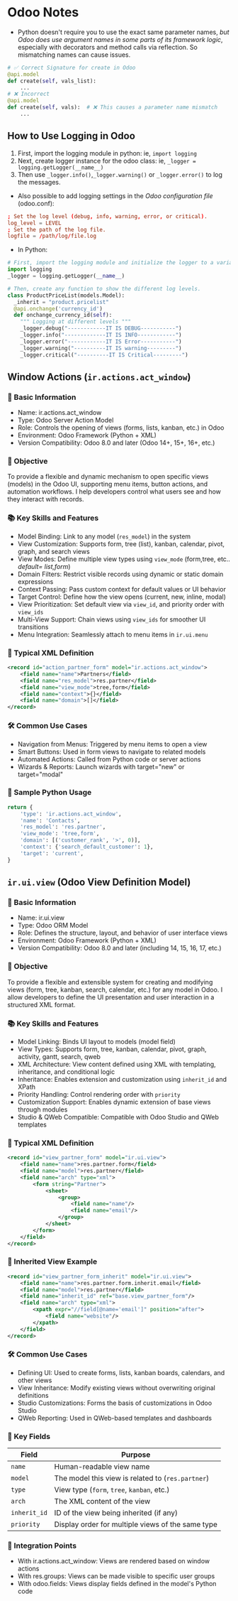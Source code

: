 # Odoo Notes

- Python doesn't require you to use the exact same parameter names, _but Odoo does use argument names in some parts of its framework logic_, especially with decorators and method calls via reflection. So mismatching names can cause issues.

```Python
# ✅ Correct Signature for create in Odoo
@api.model
def create(self, vals_list):
    ...
# ❌ Incorrect
@api.model
def create(self, vals):  # ❌ This causes a parameter name mismatch
    ...
```

## How to Use Logging in Odoo

1. First, import the logging module in python: ie, `import logging`
2. Next, create logger instance for the odoo class: ie, `_logger = logging.getLogger(__name__)`
3. Then use `_logger.info()`,`_logger.warning()` or `_logger.error()` to log the messages.

- Also possible to add logging settings in the _Odoo configuration file_ (odoo.conf):

```conf
; Set the log level (debug, info, warning, error, or critical).
log_level = LEVEL
; Set the path of the log file.
logfile = /path/log/file.log
```

- In Python:

```Python
# First, import the logging module and initialize the logger to a variable.
import logging
_logger = logging.getLogger(__name__)

# Then, create any function to show the different log levels.
class ProductPriceList(models.Model):
  _inherit = "product.pricelist"
  @api.onchange('currency_id')
  def onchange_currency_id(self):
    """ Logging at different levels """
    _logger.debug("------------IT IS DEBUG-----------")
    _logger.info("-------------IT IS INFO------------")
    _logger.error("------------IT IS Error-----------")
    _logger.warning("----------IT IS warning---------")
    _logger.critical("----------IT IS Critical---------")
```

## Window Actions (`ir.actions.act_window`)

### 🧾 Basic Information

- Name: ir.actions.act_window
- Type: Odoo Server Action Model
- Role: Controls the opening of views (forms, lists, kanban, etc.) in Odoo
- Environment: Odoo Framework (Python + XML)
- Version Compatibility: Odoo 8.0 and later (Odoo 14+, 15+, 16+, etc.)

### 🧩 Objective

To provide a flexible and dynamic mechanism to open specific views (models) in the Odoo UI, supporting menu items, button actions, and automation workflows. I help developers control what users see and how they interact with records.

### 📚 Key Skills and Features

- Model Binding: Link to any model (`res_model`) in the system
- View Customization: Supports form, tree (list), kanban, calendar, pivot, graph, and search views
- View Modes: Define multiple view types using `view_mode` (form,tree, etc.. _default= list,form_)
- Domain Filters: Restrict visible records using dynamic or static domain expressions
- Context Passing: Pass custom context for default values or UI behavior
- Target Control: Define how the view opens (current, new, inline, modal)
- View Prioritization: Set default view via `view_id`, and priority order with `view_ids`
- Multi-View Support: Chain views using `view_ids` for smoother UI transitions
- Menu Integration: Seamlessly attach to menu items in `ir.ui.menu`

### 📄 Typical XML Definition

```XML
<record id="action_partner_form" model="ir.actions.act_window">
    <field name="name">Partners</field>
    <field name="res_model">res.partner</field>
    <field name="view_mode">tree,form</field>
    <field name="context">{}</field>
    <field name="domain">[]</field>
</record>
```

### 🛠️ Common Use Cases

- Navigation from Menus: Triggered by menu items to open a view
- Smart Buttons: Used in form views to navigate to related models
- Automated Actions: Called from Python code or server actions
- Wizards & Reports: Launch wizards with target="new" or target="modal"

### 🧠 Sample Python Usage

```Python
return {
    'type': 'ir.actions.act_window',
    'name': 'Contacts',
    'res_model': 'res.partner',
    'view_mode': 'tree,form',
    'domain': [('customer_rank', '>', 0)],
    'context': {'search_default_customer': 1},
    'target': 'current',
}
```

## `ir.ui.view` (Odoo View Definition Model)

### 🧾 Basic Information

- Name: ir.ui.view
- Type: Odoo ORM Model
- Role: Defines the structure, layout, and behavior of user interface views
- Environment: Odoo Framework (Python + XML)
- Version Compatibility: Odoo 8.0 and later (including 14, 15, 16, 17, etc.)

### 🧩 Objective

To provide a flexible and extensible system for creating and modifying views (form, tree, kanban, search, calendar, etc.) for any model in Odoo. I allow developers to define the UI presentation and user interaction in a structured XML format.

### 📚 Key Skills and Features

- Model Linking: Binds UI layout to models (model field)
- View Types: Supports form, tree, kanban, calendar, pivot, graph, activity, gantt, search, qweb
- XML Architecture: View content defined using XML with templating, inheritance, and conditional logic
- Inheritance: Enables extension and customization using `inherit_id` and XPath
- Priority Handling: Control rendering order with `priority`
- Customization Support: Enables dynamic extension of base views through modules
- Studio & QWeb Compatible: Compatible with Odoo Studio and QWeb templates

### 📄 Typical XML Definition

```XML
<record id="view_partner_form" model="ir.ui.view">
    <field name="name">res.partner.form</field>
    <field name="model">res.partner</field>
    <field name="arch" type="xml">
        <form string="Partner">
            <sheet>
                <group>
                    <field name="name"/>
                    <field name="email"/>
                </group>
            </sheet>
        </form>
    </field>
</record>
```

### 🔁 Inherited View Example

```XML
<record id="view_partner_form_inherit" model="ir.ui.view">
    <field name="name">res.partner.form.inherit.email</field>
    <field name="model">res.partner</field>
    <field name="inherit_id" ref="base.view_partner_form"/>
    <field name="arch" type="xml">
        <xpath expr="//field[@name='email']" position="after">
            <field name="website"/>
        </xpath>
    </field>
</record>
```

### 🛠️ Common Use Cases

- Defining UI: Used to create forms, lists, kanban boards, calendars, and other views
- View Inheritance: Modify existing views without overwriting original definitions
- Studio Customizations: Forms the basis of customizations in Odoo Studio
- QWeb Reporting: Used in QWeb-based templates and dashboards

### 🧠 Key Fields

| Field        | Purpose                                           |
| ------------ | ------------------------------------------------- |
| `name`       | Human-readable view name                          |
| `model`      | The model this view is related to (`res.partner`) |
| `type`       | View type (`form`, `tree`, `kanban`, etc.)        |
| `arch`       | The XML content of the view                       |
| `inherit_id` | ID of the view being inherited (if any)           |
| `priority`   | Display order for multiple views of the same type |

### 🧩 Integration Points

- With ir.actions.act_window: Views are rendered based on window actions
- With res.groups: Views can be made visible to specific user groups
- With odoo.fields: Views display fields defined in the model's Python code
